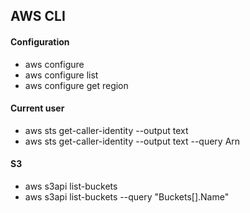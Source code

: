 ## AWS CLI 
#### Configuration
* aws configure
* aws configure list
* aws configure get region

#### Current user
* aws sts get-caller-identity --output text 
* aws sts get-caller-identity --output text --query Arn

#### S3
* aws s3api list-buckets
* aws s3api list-buckets --query "Buckets[].Name"
